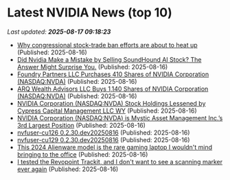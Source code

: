 # Latest NVIDIA News (top 10)
_Last updated: **2025-08-17 09:18:23**_

- [Why congressional stock-trade ban efforts are about to heat up](https://www.businessinsider.com/congressional-stock-trade-ban-efforts-heating-up-2025-8) (Published: 2025-08-16)
- [Did Nvidia Make a Mistake by Selling SoundHound AI Stock? The Answer Might Surprise You.](https://consent.yahoo.com/v2/collectConsent?sessionId=1_cc-session_fab3d6e2-0383-42fa-8a15-e4c74ec3df7d) (Published: 2025-08-16)
- [Foundry Partners LLC Purchases 410 Shares of NVIDIA Corporation (NASDAQ:NVDA)](https://www.etfdailynews.com/2025/08/16/foundry-partners-llc-purchases-410-shares-of-nvidia-corporation-nasdaqnvda/) (Published: 2025-08-16)
- [ARQ Wealth Advisors LLC Buys 1,140 Shares of NVIDIA Corporation (NASDAQ:NVDA)](https://www.etfdailynews.com/2025/08/16/arq-wealth-advisors-llc-buys-1140-shares-of-nvidia-corporation-nasdaqnvda/) (Published: 2025-08-16)
- [NVIDIA Corporation (NASDAQ:NVDA) Stock Holdings Lessened by Cypress Capital Management LLC WY](https://www.etfdailynews.com/2025/08/16/nvidia-corporation-nasdaqnvda-stock-holdings-lessened-by-cypress-capital-management-llc-wy/) (Published: 2025-08-16)
- [NVIDIA Corporation (NASDAQ:NVDA) is Mystic Asset Management Inc.’s 3rd Largest Position](https://www.etfdailynews.com/2025/08/16/nvidia-corporation-nasdaqnvda-is-mystic-asset-management-inc-s-3rd-largest-position/) (Published: 2025-08-16)
- [nvfuser-cu126 0.2.30.dev20250816](https://pypi.org/project/nvfuser-cu126/0.2.30.dev20250816/) (Published: 2025-08-16)
- [nvfuser-cu129 0.2.30.dev20250816](https://pypi.org/project/nvfuser-cu129/0.2.30.dev20250816/) (Published: 2025-08-16)
- [This 2024 Alienware model is the rare gaming laptop I wouldn't mind bringing to the office](https://www.zdnet.com/article/this-2024-alienware-model-is-the-rare-gaming-laptop-i-wouldnt-mind-bringing-to-the-office/) (Published: 2025-08-16)
- [I tested the Revopoint Trackit, and I don't want to see a scanning marker ever again](https://www.creativebloq.com/3d/i-tested-the-revopoint-trackit-and-i-dont-want-to-see-a-scanning-marker-ever-again) (Published: 2025-08-16)
